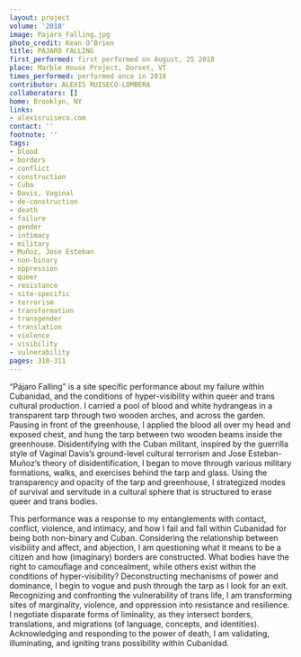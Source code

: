 ```yaml
---
layout: project
volume: '2018'
image: Pajaro_Falling.jpg
photo_credit: Kean O’Brien
title: PÁJARO FALLING
first_performed: first performed on August, 25 2018
place: Marble House Project, Dorset, VT
times_performed: performed once in 2018
contributor: ALEXIS RUISECO-LOMBERA
collaborators: []
home: Brooklyn, NY
links:
- alexisruiseco.com
contact: ''
footnote: ''
tags:
- blood
- borders
- conflict
- construction
- Cuba
- Davis, Vaginal
- de-construction
- death
- failure
- gender
- intimacy
- military
- Muñoz, Jose Esteban
- non-binary
- oppression
- queer
- resistance
- site-specific
- terrorism
- transformation
- transgender
- translation
- violence
- visibility
- vulnerability
pages: 310-311
---
```


“Pájaro Falling” is a site specific performance about my failure within Cubanidad, and the conditions of hyper-visibility within queer and trans cultural production. I carried a pool of blood and white hydrangeas in a transparent tarp through two wooden arches, and across the garden. Pausing in front of the greenhouse, I applied the blood all over my head and exposed chest, and hung the tarp between two wooden beams inside the greenhouse. Disidentifying with the Cuban militant, inspired by the guerrilla style of Vaginal Davis’s ground-level cultural terrorism and Jose Esteban-Muñoz’s theory of disidentification, I began to move through various military formations, walks, and exercises behind the tarp and glass. Using the transparency and opacity of the tarp and greenhouse, I strategized modes of survival and servitude in a cultural sphere that is structured to erase queer and trans bodies.

This performance was a response to my entanglements with contact, conflict, violence, and intimacy, and how I fail and fall within Cubanidad for being both non-binary and Cuban. Considering the relationship between visibility and affect, and abjection, I am questioning what it means to be a citizen and how (imaginary) borders are constructed. What bodies have the right to camouflage and concealment, while others exist within the conditions of hyper-visibility? Deconstructing mechanisms of power and dominance, I begin to vogue and push through the tarp as I look for an exit. Recognizing and confronting the vulnerability of trans life, I am transforming sites of marginality, violence, and oppression into resistance and resilience. I negotiate disparate forms of liminality, as they intersect borders, translations, and migrations (of language, concepts, and identities). Acknowledging and responding to the power of death, I am validating, illuminating, and igniting trans possibility within Cubanidad.
